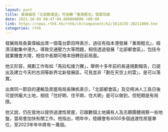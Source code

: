 ```yaml
---
layout: post
title: 黃偉綸信「北部都會區」可扭轉「重南輕北」發展局面
date: 2021-10-09 08:47:04.000000000 +08:00
link: https://news.rthk.hk/rthk/ch/component/k2/1614335-20211009.htm
categories: rthk
---
```


發展局局長黃偉綸出席一個電台節目時表示，過往有指本港發展「重南輕北」，經濟活動集中港九，導致交通壓力大等問題，相信透過發展「北部都會區」，包括令就業機會大增，相信中長期可根本扭轉目前局面。

他又形容，規劃工作有如「馬拉松接力賽」，舉例十多年前的長遠規劃報告，已提出及建立今天的古洞等新界北新發展區，可見並非「劃在天空上的雲」，是可以落實。

出席同一節目的運輸及房屋局局長陳帆表示，「北部都會區」及交椅洲人工島日後可提供龐大土地，相信「住好啲、住平啲、住大啲」是可以做到，但短期是有局限。

他又說，仍在覓地以提供過渡性房屋，已跟數個土地擁有人及志願團體視察一些地盤，當局會加快有關工作。他指出，明年中，陸續會有4000多個過渡性房屋單位，至2023年年中將有一萬個。
